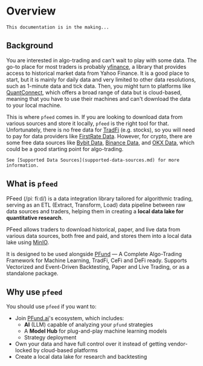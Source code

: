 [yfinance]: https://github.com/ranaroussi/yfinance
[QuantConnect]: https://www.quantconnect.com
[TradFi]: https://www.techopedia.com/definition/traditional-finance-tradfi
[FirstRate Data]: https://firstratedata.com
[Bybit Data]: https://public.bybit.com
[Binance Data]: https://data.binance.vision
[OKX Data]: https://www.okx.com/data-download
[PFund.ai]: https://pfund.ai

# Overview
```{warning} 
This documentation is in the making...
```

## Background
You are interested in algo-trading and can't wait to play with some data. The go-to place for most traders is probably [yfinance], a library that provides access to historical market data from Yahoo Finance. It is a good place to start, but it is mainly for daily data and very limited to other data resolutions, such as 1-minute data and tick data. Then, you might turn to platforms like [QuantConnect], which offers a broad range of data but is cloud-based, meaning that you have to use their machines and can't download the data to your local machine.

This is where `pfeed` comes in. If you are looking to download data from various sources and store it locally, `pfeed` is the right tool for that. Unfortunately, there is no free data for [TradFi] (e.g. stocks), so you will need to pay for data providers like [FirstRate Data]. However, for crypto, there are some free data sources like [Bybit Data], [Binance Data], and [OKX Data], which could be a good starting point for algo-trading.

```{seealso}
See [Supported Data Sources](supported-data-sources.md) for more information.
```

## What is `pfeed`
PFeed (/piː fiːd/) is a data integration library tailored for algorithmic trading, 
serving as an ETL (Extract, Transform, Load) data pipeline between raw data sources and traders,
helping them in creating a **local data lake for quantitative research**.

PFeed allows traders to download historical, paper, and live data from various data sources, both free and paid,
and stores them into a local data lake using [MinIO](https://min.io/).

It is designed to be used alongside [PFund](https://github.com/PFund-Software-Ltd/pfund) — A Complete Algo-Trading Framework for Machine Learning, TradFi, CeFi and DeFi ready. Supports Vectorized and Event-Driven Backtesting, Paper and Live Trading, or as a standalone package.


## Why use `pfeed`
You should use `pfeed` if you want to:
- Join [PFund.ai]'s ecosystem, which includes:
    - **AI** (LLM) capable of analyzing your `pfund` strategies
    - A **Model Hub** for plug-and-play machine learning models
    - Strategy deployment
- Own your data and have full control over it instead of getting vendor-locked by cloud-based platforms 
- Create a local data lake for research and backtesting


<!-- 
## Table of Contents

```{tableofcontents}
``` 
-->

